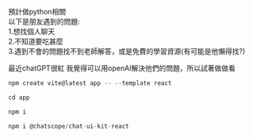 預計做python相關  
以下是朋友遇到的問題:  
1.想找個人聊天  
2.不知道要吃甚麼  
3.遇到不會的問題找不到老師解答，或是免費的學習資源(有可能是他懶得找?)  

最近chatGPT很紅 我覺得可以用openAI解決他們的問題，所以試著做做看 

```javascript
npm create vite@latest app -- --template react
```

```javascript
cd app
```

```javascript
npm i
```

```javascript
npm i @chatscope/chat-ui-kit-react
```
